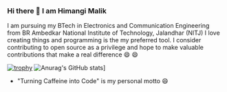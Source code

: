 ### Hi there 👋 I am Himangi Malik

I am pursuing my BTech in Electronics and Communication Engineering from BR Ambedkar National Institute of Technology, Jalandhar (NITJ)
I love creating things and programming is the my preferred tool.
I consider contributing to open source as a privilege and hope to make valuable contributions that make a real difference 😄 😄


[![trophy](https://github-profile-trophy.vercel.app/?username=Himangi-Malik&theme=onedark)](https://github.com/ryo-ma/github-profile-trophy)
![Anurag's GitHub stats](https://github-readme-stats.vercel.app/api?username=Himangi-Malik&count_private=true)]
- "Turning Caffeine into Code" is my personal motto 😄
<!--
**Himangi-Malik/Himangi-Malik** is a ✨ _special_ ✨ repository because its `README.md` (this file) appears on your GitHub profile.

Here are some ideas to get you started:

- 🔭 I’m currently working on ...
- 🌱 I’m currently learning ...
- 👯 I’m looking to collaborate on ...
- 🤔 I’m looking for help with ...
- 💬 Ask me about ...
- 📫 How to reach me: ...
- 😄 Pronouns: ...
- ⚡ Fun fact: ...
-->
